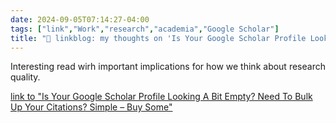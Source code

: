 ```yaml
---
date: 2024-09-05T07:14:27-04:00
tags: ["link","Work","research","academia","Google Scholar"]
title: "🔗 linkblog: my thoughts on 'Is Your Google Scholar Profile Looking A Bit Empty?  Need To Bulk Up Your Citations?  Simple – Buy Some'"
---
```

Interesting read wirh important implications for how we think about research quality.

[link to "Is Your Google Scholar Profile Looking A Bit Empty?  Need To Bulk Up Your Citations?  Simple – Buy Some"](https://www.techdirt.com/2024/09/04/is-your-google-scholar-profile-looking-a-bit-empty-need-to-bulk-up-your-citations-simple-buy-some/)